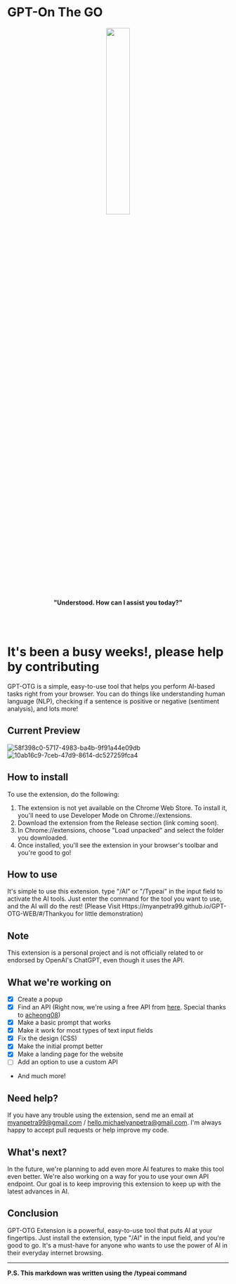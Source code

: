 # GPT-On The GO
<p align="center" width="100%">
    <img width="33%" src="https://github-production-user-asset-6210df.s3.amazonaws.com/57763111/240456140-2b3f8d54-1492-4cb8-a5b1-dd5e651858cd.png">
</p>


<p align="center">
    <b>"Understood. How can I assist you today?"</b>
</p>

<br>
<br>

# It's been a busy weeks!, please help by contributing

GPT-OTG  is a simple, easy-to-use tool that helps you perform AI-based tasks right from your browser. You can do things like understanding human language (NLP), checking if a sentence is positive or negative (sentiment analysis), and lots more!

## Current Preview
![58f398c0-5717-4983-ba4b-9f91a44e09db](https://github.com/myanpetra99/GPT-OTG/assets/57763111/3141d9fd-b5f9-4317-a467-7c5d58530d7f)
![10ab16c9-7ceb-47d9-8614-dc527259fca4](https://github.com/myanpetra99/GPT-OTG/assets/57763111/d6632af4-c86e-46db-aa78-cd6a5bd1e5f0)



## How to install
To use the extension, do the following:

1. The extension is not yet available on the Chrome Web Store. To install it, you'll need to use Developer Mode on Chrome://extensions.
2. Download the extension from the Release section (link coming soon).
3. In Chrome://extensions, choose "Load unpacked" and select the folder you downloaded.
4. Once installed, you'll see the extension in your browser's toolbar and you're good to go!


## How to use
It's simple to use this extension. type "/AI" or "/Typeai" in the input field to activate the AI tools. 
Just enter the command for the tool you want to use, and the AI will do the rest!
(Please Visit Https://myanpetra99.github.io/GPT-OTG-WEB/#/Thankyou for little demonstration)

## Note
This extension is a personal project and is not officially related to or endorsed by OpenAI's ChatGPT, even though it uses the API.


## What we're working on

- [x] Create a popup
- [x] Find an API (Right now, we're using a free API from [here](https://github.com/editor-syntax/gpt-free). Special thanks to [acheong08](https://github.com/acheong08))
- [x] Make a basic prompt that works
- [x] Make it work for most types of text input fields
- [x] Fix the design (CSS)
- [x] Make the initial prompt better
- [x] Make a landing page for the website
- [ ] Add an option to use a custom API
- And much more!


## Need help?
If you have any trouble using the extension, send me an email at myanpetra99@gmail.com / hello.michaelyanpetra@gmail.com. I'm always happy to accept pull requests or help improve my code.

## What's next?
In the future, we're planning to add even more AI features to make this tool even better. We're also working on a way for you to use your own API endpoint. Our goal is to keep improving this extension to keep up with the latest advances in AI.

## Conclusion
GPT-OTG Extension is a powerful, easy-to-use tool that puts AI at your fingertips. Just install the extension, type "/AI" in the input field, and you're good to go. It's a must-have for anyone who wants to use the power of AI in their everyday internet browsing.

----------------------------------------------------------------
**P.S. This markdown was written using the /typeai command**
